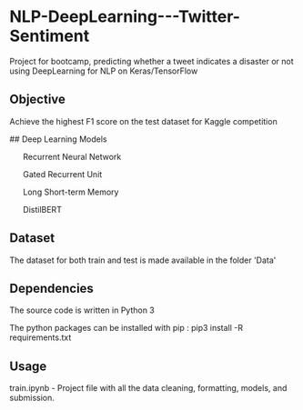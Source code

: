 # NLP-DeepLearning---Twitter-Sentiment
Project for bootcamp, predicting whether a tweet indicates a disaster or not using DeepLearning for NLP on Keras/TensorFlow

## Objective 
Achieve the highest F1 score on the test dataset for Kaggle competition

## Deep Learning Models

<ul> Recurrent Neural Network </ul>
<ul> Gated Recurrent Unit </ul>
<ul> Long Short-term Memory </ul>
<ul> DistilBERT </ul>

## Dataset

The dataset for both train and test is made available in the folder 'Data' 

## Dependencies

The source code is written in Python 3

The python packages can be installed with pip : pip3 install -R requirements.txt

## Usage

train.ipynb - Project file with all the data cleaning, formatting, models, and submission. 

